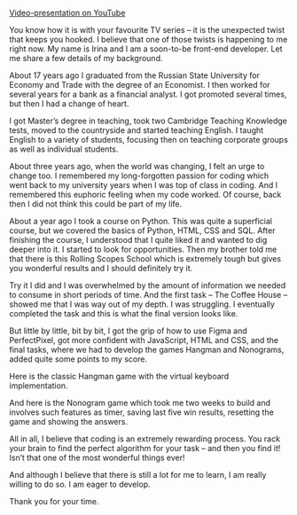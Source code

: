 [Video-presentation on YouTube](https://youtu.be/JujhkkCNJms)

You know how it is with your favourite TV series – it is the unexpected twist that keeps you hooked. I believe that one of those twists is happening to me right now.
My name is Irina and I am a soon-to-be front-end developer. Let me share a few details of my background.

About 17 years ago I graduated from the Russian State University for Economy and Trade with the degree of an Economist. I then worked for several years for a bank as a financial analyst. I got promoted several times, but then I had a change of heart.

I got Master’s degree in teaching, took two Cambridge Teaching Knowledge tests, moved to the countryside and started teaching English. I taught English to a variety of students, focusing then on teaching corporate groups as well as individual students.

About three years ago, when the world was changing, I felt an urge to change too. I remembered my long-forgotten passion for coding which went back to my university years when I was top of class in coding. And I remembered this euphoric feeling when my code worked. Of course, back then I did not think this could be part of my life.

About a year ago I took a course on Python. This was quite a superficial course, but we covered the basics of Python, HTML, CSS and SQL. After finishing the course, I understood that I quite liked it and wanted to dig deeper into it. I started to look for opportunities. Then my brother told me that there is this Rolling Scopes School which is extremely tough but gives you wonderful results and I should definitely try it.

Try it I did and I was overwhelmed by the amount of information we needed to consume in short periods of time. And the first task – The Coffee House – showed me that I was way out of my depth. I was struggling.
I eventually completed the task and this is what the final version looks like.

But little by little, bit by bit, I got the grip of how to use Figma and PerfectPixel, got more confident with JavaScript, HTML and CSS, and the final tasks, where we had to develop the games Hangman and Nonograms, added quite some points to my score.

Here is the classic Hangman game with the virtual keyboard implementation.

And here is the Nonogram game which took me two weeks to build and involves such features as timer, saving last five win results, resetting the game and showing the answers.

All in all, I believe that coding is an extremely rewarding process. You rack your brain to find the perfect algorithm for your task – and then you find it! Isn’t that one of the most wonderful things ever!

And although I believe that there is still a lot for me to learn, I am really willing to do so. I am eager to develop.

Thank you for your time.
